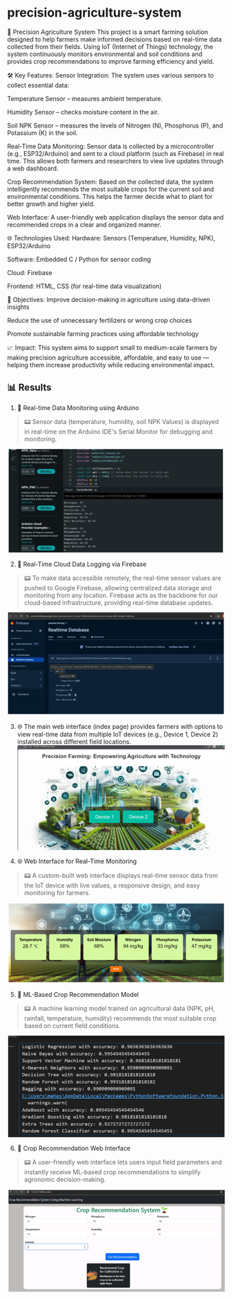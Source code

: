 # precision-agriculture-system
🌾 Precision Agriculture System
This project is a smart farming solution designed to help farmers make informed decisions based on real-time data collected from their fields. Using IoT (Internet of Things) technology, the system continuously monitors environmental and soil conditions and provides crop recommendations to improve farming efficiency and yield.

🛠️ Key Features:
Sensor Integration:
The system uses various sensors to collect essential data:

Temperature Sensor – measures ambient temperature.

Humidity Sensor – checks moisture content in the air.

Soil NPK Sensor – measures the levels of Nitrogen (N), Phosphorus (P), and Potassium (K) in the soil.

Real-Time Data Monitoring:
Sensor data is collected by a microcontroller (e.g., ESP32/Arduino) and sent to a cloud platform (such as Firebase) in real time. This allows both farmers and researchers to view live updates through a web dashboard.

Crop Recommendation System:
Based on the collected data, the system intelligently recommends the most suitable crops for the current soil and environmental conditions. This helps the farmer decide what to plant for better growth and higher yield.

Web Interface:
A user-friendly web application displays the sensor data and recommended crops in a clear and organized manner.

🌐 Technologies Used:
Hardware: Sensors (Temperature, Humidity, NPK), ESP32/Arduino

Software: Embedded C / Python for sensor coding

Cloud: Firebase 

Frontend: HTML, CSS (for real-time data visualization)

🎯 Objectives:
Improve decision-making in agriculture using data-driven insights

Reduce the use of unnecessary fertilizers or wrong crop choices

Promote sustainable farming practices using affordable technology

📈 Impact:
This system aims to support small to medium-scale farmers by making precision agriculture accessible, affordable, and easy to use — helping them increase productivity while reducing environmental impact.


## 📊 Results
1. 🔌 Real-time Data Monitoring using Arduino
> 📟 Sensor data (temperature, humidity, soil NPK Values) is displayed in real-time on the Arduino IDE's Serial Monitor for debugging and monitoring.

![Result 1](Results_images/Arduino_serial_monitor_data.png)

2. 📲 Real-Time Cloud Data Logging via Firebase
> 📟 To make data accessible remotely, the real-time sensor values are pushed to Google Firebase, allowing centralized data storage and monitoring from any location. Firebase acts as the backbone for our cloud-based infrastructure, providing real-time database updates.

![Result 1](Results_images/Real_time_Firebase_data.png)


3. 🌐 The main web interface (index page) provides farmers with options to view real-time data from multiple IoT devices (e.g., Device 1, Device 2) installed across different field locations.
![Result 1](Results_images/Main_web_page.png)
  
4. 🌐 Web Interface for Real-Time Monitoring
> 📟 A custom-built web interface displays real-time sensor data from the IoT device with live values, a responsive design, and easy monitoring for farmers.

  ![Result 1](Results_images/Web_interface_Real_time_data_device_1.png)

5. 🤖 ML-Based Crop Recommendation Model
> 📟 A machine learning model trained on agricultural data (NPK, pH, rainfall, temperature, humidity) recommends the most suitable crop based on current field conditions.

![Result 1](Results_images/crop_recomandation_model.png)

6. 🌿 Crop Recommendation Web Interface
> 📟 A user-friendly web interface lets users input field parameters and instantly receive ML-based crop recommendations to simplify agronomic decision-making.

![Result 1](Results_images/web_crop_recomandation.png)


